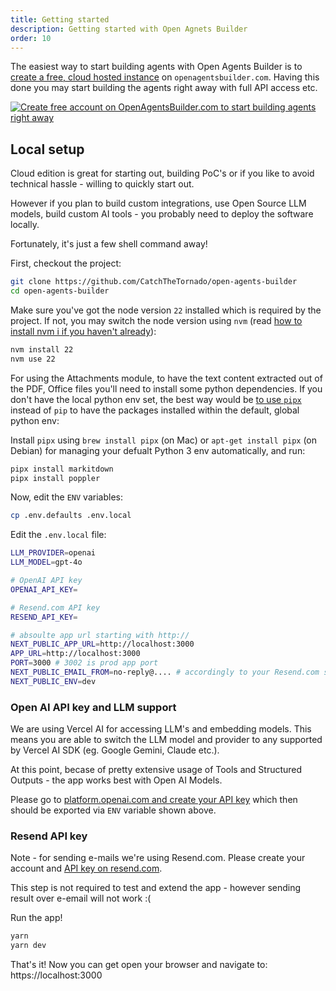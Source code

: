 ```yaml
---
title: Getting started
description: Getting started with Open Agnets Builder
order: 10
---
```


The easiest way to start building agents with Open Agents Builder is to [create a free, cloud hosted instance](https://openagentsbuilder.com) on `openagentsbuilder.com`. Having this done you may start building the agents right away with full API access etc.

<a href="https://openagentsbuilder.com"><Image alt="Create free account on OpenAgentsBuilder.com to start building agents right away" src="../../../assets/register.png" /></a>


## Local setup

Cloud edition is great for starting out, building PoC's or if you like to avoid technical hassle - willing to quickly start out. 

However if you plan to build custom integrations, use Open Source LLM models, build custom AI tools - you probably need to deploy the software locally.

Fortunately, it's just a few shell command away!

First, checkout the project:

```bash
git clone https://github.com/CatchTheTornado/open-agents-builder
cd open-agents-builder
```

Make sure you've got the node version `22` installed which is required by the project. If not, you may switch the node version using `nvm` (read [how to install nvm i if you haven't already](https://github.com/nvm-sh/nvm)):

```bash
nvm install 22
nvm use 22
```

For using the Attachments module, to have the text content extracted out of the PDF, Office files you'll need to install some python dependencies. If you don't have the local python env set, the best way would be [to use `pipx`](https://github.com/pypa/pipx) instead of `pip` to have the packages installed within the default, global python env:

Install `pipx` using `brew install pipx` (on Mac) or `apt-get install pipx` (on Debian) for managing your defualt Python 3 env automatically, and run:

```bash
pipx install markitdown
pipx install poppler
```


Now, edit the `ENV` variables:

```bash
cp .env.defaults .env.local
```

Edit the `.env.local` file:

```bash
LLM_PROVIDER=openai
LLM_MODEL=gpt-4o

# OpenAI API key
OPENAI_API_KEY=

# Resend.com API key
RESEND_API_KEY=

# absoulte app url starting with http://
NEXT_PUBLIC_APP_URL=http://localhost:3000
APP_URL=http://localhost:3000
PORT=3000 # 3002 is prod app port
NEXT_PUBLIC_EMAIL_FROM=no-reply@.... # accordingly to your Resend.com settings
NEXT_PUBLIC_ENV=dev
```

### Open AI API key and LLM support

We are using Vercel AI for accessing LLM's and embedding models. This means you are able to switch the LLM model and provider to any supported by Vercel AI SDK (eg. Google Gemini, Claude etc.).

At this point, becase of pretty extensive usage of Tools and Structured Outputs - the app works best with Open AI Models. 

Please go to [platform.openai.com and create your API key](https://platform.openai.com/api-keys) which then should be exported via `ENV` variable shown above.

### Resend API key
Note - for sending e-mails we're using Resend.com. Please create your account and [API key on resend.com](https://resend.com/docs/dashboard/api-keys/introduction). 

This step is not required to test and extend the app - however sending result over e-email will not work :(



Run the app!

```bash
yarn
yarn dev
```

That's it! Now you can get open your browser and navigate to: https://localhost:3000



